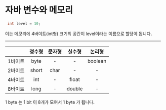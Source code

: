 # 자바 변수와 메모리

```java
 int level = 10;
```
이는 메모리에 4바이트(int형) 크기의 공간이 level이라는 이름으로 할당이 됩니다.

---

|     |정수형|문자형|실수형|논리형|
|:-----:|:-----:|:------:|:-----:|:-------:|
|1바이트|byte|-|-|boolean|
|2바이트|short|char|-|-|
|4바이트|int|-|float|-|
|8바이트|long|-|double|-|

1 byte 는 1 bit 이 8개가 모여서 1 byte 가 됩니다. 
